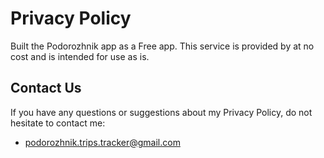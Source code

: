 # Privacy Policy

Built the Podorozhnik app as a Free app. This service is provided by at no cost and is intended for use as is.

## Contact Us

If you have any questions or suggestions about my Privacy Policy, do not hesitate to contact me: 
- podorozhnik.trips.tracker@gmail.com
